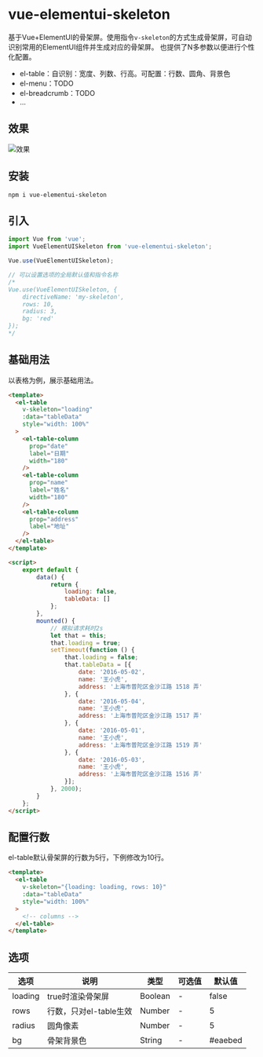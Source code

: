 # vue-elementui-skeleton
基于Vue+ElementUI的骨架屏。使用指令`v-skeleton`的方式生成骨架屏，可自动识别常用的ElementUI组件并生成对应的骨架屏。
也提供了N多参数以便进行个性化配置。

- el-table：自识别：宽度、列数、行高。可配置：行数、圆角、背景色
- el-menu：TODO
- el-breadcrumb：TODO
- ...

## 效果
![效果](https://wx3.sinaimg.cn/large/0081fa71gy1ggxubw846fg30rs08ct8w.jpg)

## 安装
```
npm i vue-elementui-skeleton
```

## 引入
```js
import Vue from 'vue';
import VueElementUISkeleton from 'vue-elementui-skeleton';

Vue.use(VueElementUISkeleton);

// 可以设置选项的全局默认值和指令名称
/*
Vue.use(VueElementUISkeleton, {
    directiveName: 'my-skeleton',
    rows: 10,
    radius: 3,
    bg: 'red'
});
*/
```

## 基础用法
以表格为例，展示基础用法。

```html
<template>
  <el-table
    v-skeleton="loading"
    :data="tableData"
    style="width: 100%"
  >
    <el-table-column
      prop="date"
      label="日期"
      width="180"
    />
    <el-table-column
      prop="name"
      label="姓名"
      width="180"
    />
    <el-table-column
      prop="address"
      label="地址"
    />
  </el-table>
</template>

<script>
    export default {
        data() {
            return {
                loading: false,
                tableData: []
            };
        },
        mounted() {
            // 模拟请求耗时2s
            let that = this;
            that.loading = true;
            setTimeout(function () {
                that.loading = false;
                that.tableData = [{
                    date: '2016-05-02',
                    name: '王小虎',
                    address: '上海市普陀区金沙江路 1518 弄'
                }, {
                    date: '2016-05-04',
                    name: '王小虎',
                    address: '上海市普陀区金沙江路 1517 弄'
                }, {
                    date: '2016-05-01',
                    name: '王小虎',
                    address: '上海市普陀区金沙江路 1519 弄'
                }, {
                    date: '2016-05-03',
                    name: '王小虎',
                    address: '上海市普陀区金沙江路 1516 弄'
                }];
            }, 2000);
        }
    };
</script>
```

## 配置行数
el-table默认骨架屏的行数为5行，下例修改为10行。

```html
<template>
  <el-table
    v-skeleton="{loading: loading, rows: 10}"
    :data="tableData"
    style="width: 100%"
  >
    <!-- columns -->
  </el-table>
</template>
```

## 选项
| 选项 | 说明 | 类型 | 可选值 | 默认值 |
| ----- | ----- | ----- | ----- | ----- |
| loading | true时渲染骨架屏 | Boolean | - | false |
| rows | 行数，只对el-table生效 | Number | - | 5 |
| radius | 圆角像素 | Number | - | 5 |
| bg | 骨架背景色 | String | - | #eaebed |


